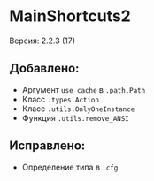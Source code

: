 # MainShortcuts2
Версия: 2.2.3 (17)
## Добавлено:
- Аргумент `use_cache` в `.path.Path`
- Класс `.types.Action`
- Класс `.utils.OnlyOneInstance`
- Функция `.utils.remove_ANSI`
## Исправлено:
- Определение типа в `.cfg`